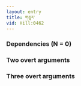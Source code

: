 ```yaml
---
layout: entry
title: གཅུར་
vid: Hill:0462
---
```

### Dependencies (N = 0)


### Two overt arguments


### Three overt arguments
